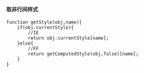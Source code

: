 #### 取非行间样式
	function getStyle(obj,name){
		if(obj.currentStyle){
			//IE
			return obj.currentStyle[name];
		}else{
			//FF
			return getComputedStyle(obj,false)[name];
		}
	}
